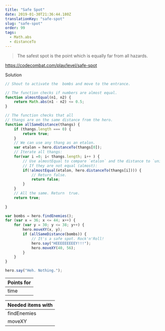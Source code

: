 ```yaml
---
title: "Safe Spot"
date: 2019-01-30T21:36:44.180Z
translationKey: "safe-spot"
slug: "safe-spot"
order: 99
tags:
  - Math.abs
  - distanceTo
---
```


> The safest spot is the point which is equally far from all hazards.

https://codecombat.com/play/level/safe-spot

Solution

```javascript
// Shout to activate the  bombs and move to the entrance.

// The function checks if numbers are almost equal.
function almostEqual(n1, n2) {
    return Math.abs(n1 - n2) <= 0.5;
}

// The function checks that all 
// thangs are on the same distance from the hero.
function allSameDistance(thangs) {
    if (thangs.length === 0) {
        return true;
    }
    // We can use any thang as an etalon.
    var etalon = hero.distanceTo(thangs[0]);
    // Iterate all thangs:
    for(var i =0; i< thangs.length; i++ ) {
        // Use almostEqual to compare `etalon` and the distance to `unit`.
        // If they are not equal (almost):
        if(!almostEqual(etalon, hero.distanceTo(thangs[i]))) {
            // Return false.
            return false;
        }
    }
    // All the same. Return  true.
    return true;
    
}

var bombs = hero.findEnemies();
for (var x = 36; x <= 44; x++) {
    for (var y = 30; y <= 38; y++) {
        hero.moveXY(x, y);
        if (allSameDistance(bombs)) {
            // It's a safe spot. Rock'n'Roll!
            hero.say("HEEEEEEEEEY!!!");
            hero.moveXY(40, 56);
        }
    }
}

hero.say("Heh. Nothing.");

```

Points for |
--- |
time |

Needed items with |
--- |
findEnemies |
moveXY |


